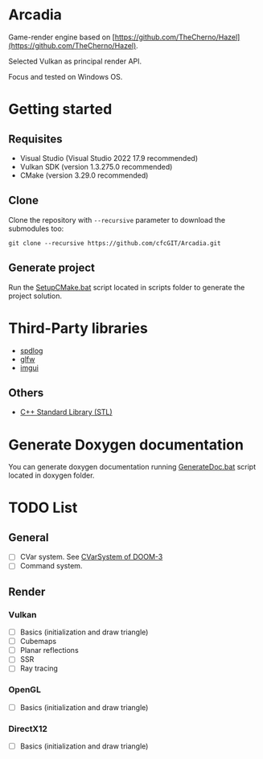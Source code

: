 # Arcadia

Game-render engine based on [https://github.com/TheCherno/Hazel](https://github.com/TheCherno/Hazel).

Selected Vulkan as principal render API.

Focus and tested on Windows OS.

# Getting started

## Requisites

- Visual Studio (Visual Studio 2022 17.9 recommended)
- Vulkan SDK (version 1.3.275.0 recommended)
- CMake (version 3.29.0 recommended)

## Clone

Clone the repository with `--recursive` parameter to download the submodules too:
```
git clone --recursive https://github.com/cfcGIT/Arcadia.git
```

## Generate project

Run the [SetupCMake.bat](https://github.com/cfcGIT/Arcadia/blob/main/scripts/SetupCMake.bat) script located in scripts folder to generate the project solution.

# Third-Party libraries

- [spdlog](https://github.com/gabime/spdlog)
- [glfw](https://github.com/glfw/glfw)
- [imgui](https://github.com/ocornut/imgui)

## Others

- [C++ Standard Library (STL)](https://learn.microsoft.com/en-us/cpp/standard-library/cpp-standard-library-overview?view=msvc-170)

# Generate Doxygen documentation

You can generate doxygen documentation running [GenerateDoc.bat](https://github.com/cfcGIT/Arcadia/blob/main/doxygen/GenerateDoc.bat) script located in doxygen folder.

# TODO List

## General

- [ ] CVar system. See [CVarSystem of DOOM-3](https://github.com/id-Software/DOOM-3/blob/master/neo/framework/CVarSystem.h)
- [ ] Command system.

## Render

### Vulkan

- [ ] Basics (initialization and draw triangle)
- [ ] Cubemaps
- [ ] Planar reflections
- [ ] SSR
- [ ] Ray tracing

### OpenGL

- [ ] Basics (initialization and draw triangle)

### DirectX12

- [ ] Basics (initialization and draw triangle)
